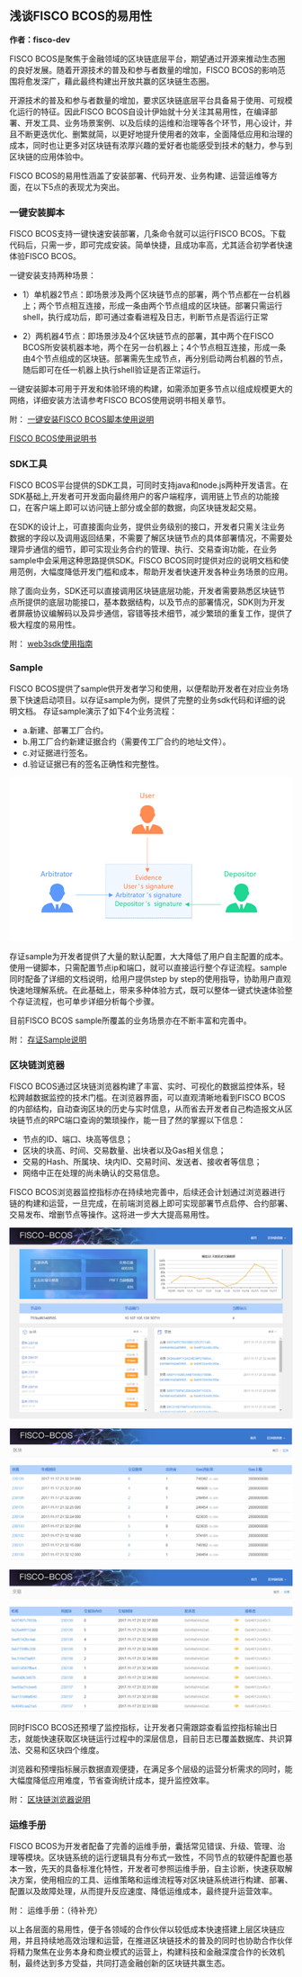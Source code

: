 
## 浅谈FISCO BCOS的易用性
**作者：fisco-dev** 


FISCO BCOS是聚焦于金融领域的区块链底层平台，期望通过开源来推动生态圈的良好发展。随着开源技术的普及和参与者数量的增加，FISCO BCOS的影响范围将愈发深广，藉此最终构建出开放共赢的区块链生态圈。

开源技术的普及和参与者数量的增加，要求区块链底层平台具备易于使用、可规模化运行的特征。因此FISCO BCOS自设计伊始就十分关注其易用性，在编译部署、开发工具、业务场景案例、以及后续的运维和治理等各个环节，用心设计，并且不断更迭优化、删繁就简，以更好地提升使用者的效率，全面降低应用和治理的成本，同时也让更多对区块链有浓厚兴趣的爱好者也能感受到技术的魅力，参与到区块链的应用体验中。

FISCO BCOS的易用性涵盖了安装部署、代码开发、业务构建、运营运维等方面，在以下5点的表现尤为突出。


### 一键安装脚本

FISCO BCOS支持一键快速安装部署，几条命令就可以运行FISCO BCOS。下载代码后，只需一步，即可完成安装。简单快捷，且成功率高，尤其适合初学者快速体验FISCO BCOS。

一键安装支持两种场景：

 - 1）单机器2节点：即场景涉及两个区块链节点的部署，两个节点都在一台机器上；两个节点相互连接，形成一条由两个节点组成的区块链。部署只需运行shell，执行成功后，即可通过查看进程及日志，判断节点是否运行正常
   
 - 2）两机器4节点：即场景涉及4个区块链节点的部署，其中两个在FISCO BCOS所安装机器本地，两个在另一台机器上；4个节点相互连接，形成一条由4个节点组成的区块链。部署需先生成节点，再分别启动两台机器的节点，随后即可在任一机器上执行shell验证是否正常运行。

一键安装脚本可用于开发和体验环境的构建，如需添加更多节点以组成规模更大的网络，详细安装方法请参考FISCO BCOS使用说明书相关章节。

附：
[一键安装FISCO BCOS脚本使用说明](https://github.com/bcosorg/bcos/wiki/%E4%B8%80%E9%94%AE%E5%BF%AB%E9%80%9F%E5%AE%89%E8%A3%85%E9%83%A8%E7%BD%B2)

[FISCO BCOS使用说明书](https://github.com/bcosorg/bcos/blob/master/doc/manual/manual.md)


### SDK工具

FISCO BCOS平台提供的SDK工具，可同时支持java和node.js两种开发语言。在SDK基础上,开发者可开发面向最终用户的客户端程序，调用链上节点的功能接口，在客户端上即可以访问链上部分或全部的数据，向区块链发起交易。

在SDK的设计上，可直接面向业务，提供业务级别的接口，开发者只需关注业务数据的字段以及调用返回结果，不需要了解区块链节点的具体部署情况，不需要处理异步通信的细节，即可实现业务合约的管理、执行、交易查询功能，在业务sample中会采用这种思路提供SDK。FISCO BCOS同时提供对应的说明文档和使用范例，大幅度降低开发门槛和成本，帮助开发者快速开发各种业务场景的应用。

除了面向业务，SDK还可以直接调用区块链底层功能，开发者需要熟悉区块链节点所提供的底层功能接口，基本数据结构，以及节点的部署情况，SDK则为开发者屏蔽协议编解码以及异步通信，容错等技术细节，减少繁琐的重复工作，提供了极大程度的易用性。

附：
[web3sdk使用指南](https://github.com/FISCO-BCOS/web3sdk)


### Sample

FISCO BCOS提供了sample供开发者学习和使用，以便帮助开发者在对应业务场景下快速启动项目。以存证sample为例，提供了完整的业务sdk代码和详细的说明文档。
存证sample演示了如下4个业务流程：

 - a.新建、部署工厂合约。
 - b.用工厂合约新建证据合约（需要传工厂合约的地址文件）。
 - c.对证据进行签名。
 - d.验证证据已有的签名正确性和完整性。

 
![存证sample流程图](./images/pic1.jpg)


存证sample为开发者提供了大量的默认配置，大大降低了用户自主配置的成本。使用一键脚本，只需配置节点ip和端口，就可以直接运行整个存证流程。sample同时配备了详细的文档说明，给用户提供step by step的使用指导，协助用户直观快速地理解系统。在此基础上，带来多种体验方式，既可以整体一键式快速体验整个存证流程，也可单步详细分析每个步骤。
 
目前FISCO BCOS sample所覆盖的业务场景亦在不断丰富和完善中。

附：
[存证Sample说明](https://github.com/FISCO-BCOS/Wiki/tree/master/%E5%AD%98%E8%AF%81sample%E8%AF%B4%E6%98%8E)


### 区块链浏览器

FISCO BCOS通过区块链浏览器构建了丰富、实时、可视化的数据监控体系，轻松跨越数据监控的技术门槛。在浏览器界面，可以直观清晰地看到FISCO BCOS的内部结构，自动查询区块的历史与实时信息，从而省去开发者自己构造报文从区块链节点的RPC端口查询的繁琐操作，能一目了然的掌握以下信息：
- 节点的ID、端口、块高等信息；
- 区块的块高、时间、交易数量、出块者以及Gas相关信息；
- 交易的Hash、所属块、块内ID、交易时间、发送者、接收者等信息；
- 网络中正在处理的尚未确认的交易信息。 

FISCO BCOS浏览器监控指标亦在持续地完善中，后续还会计划通过浏览器进行链的构建和运营，一旦完成，在前端浏览器上即可实现部署节点启停、合约部署、交易发布、增删节点等操作。这将进一步大大提高易用性。
 
![图2：区块链浏览器总览](./images/pic2.png)

 
![图3：区块信息](./images/pic3.png)


![图4：交易信息](./images/pic4.png)


同时FISCO BCOS还预埋了监控指标，让开发者只需跟踪查看监控指标输出日志，就能快速获取区块链运行过程中的深层信息，目前日志已覆盖数据库、共识算法、交易和区块四个维度。

浏览器和预埋指标展示数据直观便捷，在满足多个层级的运营分析需求的同时，能大幅度降低应用难度，节省查询统计成本，提升监控效率。

附：
[区块链浏览器说明](https://github.com/FISCO-BCOS/fisco-bcos-browser)


### 运维手册

FISCO BCOS为开发者配备了完善的运维手册，囊括常见错误、升级、管理、治理等模块。区块链系统的运行逻辑具有分布式一致性，不同节点的软硬件配置也基本一致，先天的具备标准化特性，开发者可参照运维手册，自主诊断，快速获取解决方案，使用相应的工具、运维策略和运维流程等对区块链系统进行构建、部署、配置以及故障处理，从而提升反应速度、降低运维成本，最终提升运营效率。

附：
运维手册：（待补充）

以上各层面的易用性，便于各领域的合作伙伴以较低成本快速搭建上层区块链应用，并且持续地高效治理和运营，在推进区块链技术的普及的同时也协助合作伙伴将精力聚焦在业务本身和商业模式的运营上，构建科技和金融深度合作的长效机制，最终达到多方受益，共同打造金融创新的区块链共赢生态。
